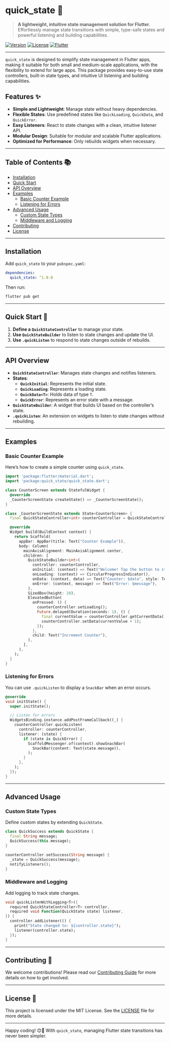 
# quick_state 🧩

> **A lightweight, intuitive state management solution for Flutter.**  
> Effortlessly manage state transitions with simple, type-safe states and powerful listening and building capabilities.

[![Version](https://img.shields.io/badge/version-1.0.0-blue.svg)](https://pub.dev/packages/quick_state)
[![License](https://img.shields.io/badge/license-MIT-green.svg)](https://opensource.org/licenses/MIT)
[![Flutter](https://img.shields.io/badge/flutter-%2302569B.svg?style=for-the-badge&logo=flutter&logoColor=white)](https://flutter.dev/)

---

`quick_state` is designed to simplify state management in Flutter apps, making it suitable for both small and medium-scale applications, with the flexibility to extend for large apps. This package provides easy-to-use state controllers, built-in state types, and intuitive UI listening and building capabilities.

## Features ✨

- **Simple and Lightweight**: Manage state without heavy dependencies.
- **Flexible States**: Use predefined states like `QuickLoading`, `QuickData`, and `QuickError`.
- **Easy Listeners**: React to state changes with a clean, intuitive listener API.
- **Modular Design**: Suitable for modular and scalable Flutter applications.
- **Optimized for Performance**: Only rebuilds widgets when necessary.

---

## Table of Contents 📚

- [Installation](#installation)
- [Quick Start](#quick-start)
- [API Overview](#api-overview)
- [Examples](#examples)
  - [Basic Counter Example](#basic-counter-example)
  - [Listening for Errors](#listening-for-errors)
- [Advanced Usage](#advanced-usage)
  - [Custom State Types](#custom-state-types)
  - [Middleware and Logging](#middleware-and-logging)
- [Contributing](#contributing)
- [License](#license)

---

## Installation

Add `quick_state` to your `pubspec.yaml`:

```yaml
dependencies:
  quick_state: ^1.0.0
```

Then run:

```bash
flutter pub get
```

---

## Quick Start 🚀

1. **Define a `QuickStateController`** to manage your state.
2. **Use `QuickStateBuilder`** to listen to state changes and update the UI.
3. **Use `.quickListen`** to respond to state changes outside of rebuilds.

---

## API Overview

- **`QuickStateController`**: Manages state changes and notifies listeners.
- **States**:
  - **`QuickInitial`**: Represents the initial state.
  - **`QuickLoading`**: Represents a loading state.
  - **`QuickData<T>`**: Holds data of type `T`.
  - **`QuickError`**: Represents an error state with a message.
- **`QuickStateBuilder`**: A widget that builds UI based on the controller’s state.
- **`.quickListen`**: An extension on widgets to listen to state changes without rebuilding.

---

## Examples

### Basic Counter Example

Here’s how to create a simple counter using `quick_state`.

```dart
import 'package:flutter/material.dart';
import 'package:quick_state/quick_state.dart';

class CounterScreen extends StatefulWidget {
  @override
  _CounterScreenState createState() => _CounterScreenState();
}

class _CounterScreenState extends State<CounterScreen> {
  final QuickStateController<int> counterController = QuickStateController<int>();

  @override
  Widget build(BuildContext context) {
    return Scaffold(
      appBar: AppBar(title: Text("Counter Example")),
      body: Column(
        mainAxisAlignment: MainAxisAlignment.center,
        children: [
          QuickStateBuilder<int>(
            controller: counterController,
            onInitial: (context) => Text("Welcome! Tap the button to start."),
            onLoading: (context) => CircularProgressIndicator(),
            onData: (context, data) => Text("Counter: $data", style: TextStyle(fontSize: 24)),
            onError: (context, message) => Text("Error: $message"),
          ),
          SizedBox(height: 20),
          ElevatedButton(
            onPressed: () {
              counterController.setLoading();
              Future.delayed(Duration(seconds: 1), () {
                final currentValue = counterController.getCurrentData() ?? 0;
                counterController.setData(currentValue + 1);
              });
            },
            child: Text("Increment Counter"),
          ),
        ],
      ),
    );
  }
}
```

### Listening for Errors

You can use `.quickListen` to display a `SnackBar` when an error occurs.

```dart
@override
void initState() {
  super.initState();

  // Listen for errors
  WidgetsBinding.instance.addPostFrameCallback((_) {
    counterController.quickListen(
      controller: counterController,
      listener: (state) {
        if (state is QuickError) {
          ScaffoldMessenger.of(context).showSnackBar(
            SnackBar(content: Text(state.message)),
          );
        }
      },
    );
  });
}
```

---

## Advanced Usage

### Custom State Types

Define custom states by extending `QuickState`.

```dart
class QuickSuccess extends QuickState {
  final String message;
  QuickSuccess(this.message);
}

counterController.setSuccess(String message) {
  _state = QuickSuccess(message);
  notifyListeners();
}
```

### Middleware and Logging

Add logging to track state changes.

```dart
void quickListenWithLogging<T>({
  required QuickStateController<T> controller,
  required void Function(QuickState state) listener,
}) {
  controller.addListener(() {
    print("State changed to: ${controller.state}");
    listener(controller.state);
  });
}
```

---

## Contributing 🤝

We welcome contributions! Please read our [Contributing Guide](CONTRIBUTING.md) for more details on how to get involved.

---

## License 📄

This project is licensed under the MIT License. See the [LICENSE](LICENSE) file for more details.

---

Happy coding! 😊🎉 With `quick_state`, managing Flutter state transitions has never been simpler.
